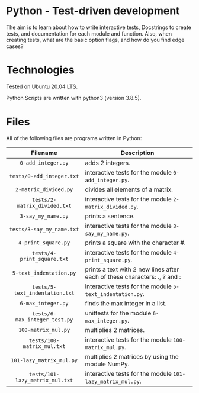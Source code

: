 # Python - Test-driven development

The aim is to learn about how to write interactive tests, Docstrings to create tests, and documentation for each module and function. Also, when creating tests, what are the basic option flags, and how do you find edge cases?

# Technologies

Tested on Ubuntu 20.04 LTS.

Python Scripts are written with python3 (version 3.8.5).

# Files

All of the following files are programs written in Python:

| Filename                        | Description
|:-------------------------------:| ----------------------------------------------------------------------------------------- 
| `0-add_integer.py`              | adds 2 integers.
| `tests/0-add_integer.txt`       | interactive tests for the module `0-add_integer.py`.
| `2-matrix_divided.py`           | divides all elements of a matrix.
| `tests/2-matrix_divided.txt`    | interactive tests for the module `2-matrix_divided.py`.
| `3-say_my_name.py`              | prints a sentence.
| `tests/3-say_my_name.txt`       | interactive tests for the module `3-say_my_name.py`.
| `4-print_square.py`             | prints a square with the character #.
| `tests/4-print_square.txt`      | interactive tests for the module `4-print_square.py`.
| `5-text_indentation.py`         | prints a text with 2 new lines after each of these characters: ., ? and :
| `tests/5-text_indentation.txt`  | interactive tests for the module `5-text_indentation.py`.
| `6-max_integer.py`              | finds the max integer in a list.
| `tests/6-max_integer_test.py`   | unittests for the module `6-max_integer.py`.
| `100-matrix_mul.py`             | multiplies 2 matrices.
| `tests/100-matrix_mul.txt`      | interactive tests for the module `100-matrix_mul.py`.
| `101-lazy_matrix_mul.py`        | multiplies 2 matrices by using the module NumPy.
| `tests/101-lazy_matrix_mul.txt` | interactive tests for the module `101-lazy_matrix_mul.py`.
